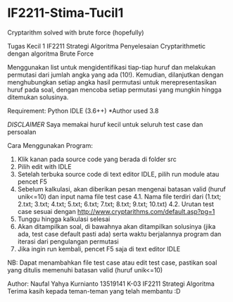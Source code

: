 # IF2211-Stima-Tucil1
Cryptarithm solved with brute force (hopefully)

Tugas Kecil 1 IF2211 Strategi Algoritma
Penyelesaian Cryptarithmetic dengan algoritma Brute Force

Menggunakan list untuk mengidentifikasi tiap-tiap huruf dan melakukan permutasi dari jumlah angka yang ada (10!). Kemudian, dilanjutkan dengan menghubungkan setiap angka hasil permutasi untuk merepresentasikan huruf pada soal, dengan mencoba setiap permutasi yang mungkin hingga ditemukan solusinya.

Requirement:
Python IDLE (3.6++)
*Author used 3.8

*DISCLAIMER*
Saya memakai huruf kecil untuk seluruh test case dan persoalan

Cara Menggunakan Program:
1. Klik kanan pada source code yang berada di folder src
2. Pilih edit with IDLE
3. Setelah terbuka source code di text editor IDLE, pilih run module atau pencet F5
4. Sebelum kalkulasi, akan diberikan pesan mengenai batasan valid (huruf unik<=10) dan input nama file test case
4.1. Nama file terdiri dari (1.txt; 2.txt; 3.txt; 4.txt; 5.txt; 6.txt; 7.txt; 8.txt; 9.txt; 10.txt)
4.2. Urutan test case sesuai dengan http://www.cryptarithms.com/default.asp?pg=1
5. Tunggu hingga kalkulasi selesai
6. Akan ditampilkan soal, di bawahnya akan ditampilkan solusinya (jika ada, test case default pasti ada) serta waktu berjalannya program dan iterasi dari pengulangan permutasi
7. Jika ingin run kembali, pencet F5 saja di text editor IDLE

NB: Dapat menambahkan file test case atau edit test case, pastikan soal yang ditulis memenuhi batasan valid (huruf unik<=10)

Author: Naufal Yahya Kurnianto 13519141 K-03 IF2211 Strategi Algoritma
Terima kasih kepada teman-teman yang telah membantu :D


